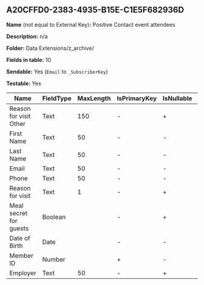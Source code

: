 ## A20CFFD0-2383-4935-B15E-C1E5F682936D

**Name** (not equal to External Key)**:** Positive Contact event attendees

**Description:** n/a

**Folder:** Data Extensions/z_archive/

**Fields in table:** 10

**Sendable:** Yes (`Email` to `_SubscriberKey`)

**Testable:** Yes

| Name | FieldType | MaxLength | IsPrimaryKey | IsNullable | DefaultValue |
| --- | --- | --- | --- | --- | --- |
| Reason for visit Other | Text | 150 | - | + |  |
| First Name | Text | 50 | - | - |  |
| Last Name | Text | 50 | - | - |  |
| Email | Text | 50 | - | - |  |
| Phone | Text | 50 | - | - |  |
| Reason for visit | Text | 1 | - | + |  |
| Meal secret for guests | Boolean |  | - | + |  |
| Date of Birth | Date |  | - | - | GetDate() |
| Member ID | Number |  | + | - |  |
| Employer | Text | 50 | - | + |  |
